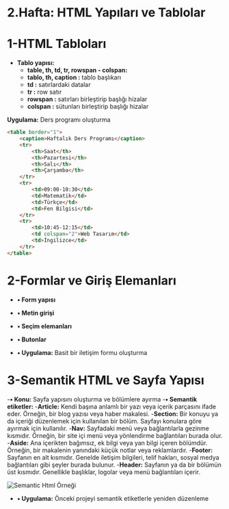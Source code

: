 # 2.Hafta: HTML Yapıları ve Tablolar

# 1-HTML Tabloları

- **Tablo yapısı:**
    - **table, th, td, tr, rowspan - colspan:**
    - **tablo, th, caption :** tablo başlıkarı
    - **td :** satırlardaki datalar
    - **tr :** row satır 
    - **rowspan :** satırları birleştirip başlığı hizalar 
    - **colspan :** sütunları birleştirip başlığı hizalar

**Uygulama:** Ders programı oluşturma

```html
<table border="1">
    <caption>Haftalık Ders Programı</caption>
    <tr>
        <th>Saat</th>
        <th>Pazartesi</th>
        <th>Salı</th>
        <th>Çarşamba</th>
    </tr>
    <tr>
        <td>09:00-10:30</td>
        <td>Matematik</td>
        <td>Türkçe</td>
        <td>Fen Bilgisi</td>
    </tr>
    <tr>
        <td>10:45-12:15</td>
        <td colspan="2">Web Tasarım</td>
        <td>İngilizce</td>
    </tr>
</table>

```

# 2-Formlar ve Giriş Elemanları

- **•	Form yapısı** 
- **•	Metin girişi** 
- **•	Seçim elemanları**
- **•	Butonlar**  

- **•	Uygulama:** Basit bir iletişim formu oluşturma

# 3-Semantik HTML ve Sayfa Yapısı
-**•	Konu:**  Sayfa yapısını oluşturma ve bölümlere ayırma 
-**•	Semantik etiketler:**
    -**Article:** Kendi başına anlamlı bir yazı veya içerik parçasını ifade eder. Örneğin, bir blog yazısı veya haber makalesi.
    -**Section:** Bir konuyu ya da içeriği düzenlemek için kullanılan bir bölüm. Sayfayı konulara göre ayırmak için kullanılır.
    -**Nav:** Sayfadaki menü veya bağlantılarla gezinme kısmıdır. Örneğin, bir site içi menü veya yönlendirme bağlantıları burada olur.
    -**Aside:** Ana içerikten bağımsız, ek bilgi veya yan bilgi içeren bölümdür. Örneğin, bir makalenin yanındaki küçük notlar veya reklamlardır.
    -**Footer:** Sayfanın en alt kısmıdır. Genelde iletişim bilgileri, telif hakları, sosyal medya bağlantıları gibi şeyler burada bulunur.
    -**Header:** Sayfanın ya da bir bölümün üst kısmıdır. Genellikle başlıklar, logolar veya menü bağlantıları içerir.

![Semantic Html Örneği]([https://blogger.googleusercontent.com/img/b/R29vZ2xl/AVvXsEiJnp5jBUlXTjj-AgoqYdPNAH0i4XvyOWeJLl3IVYwLzApd5vonev2Z5NPNggLRtp7GbseNUjKb8B5b0mzdvT3o_GS-3g-NGgcxdsUEjbVFWwbC4dp7n71k0w_GWl-qH_voeHf-LZfMjjKpdW8OEDpMIhG0azdNt9FAJEy5vBclZepigSPH7QdvXV-wpc4/s627/SemanticHTML.jpg](https://www.google.com/url?sa=i&url=https%3A%2F%2Fmuratbilginer.net%2Ffrontend-developer-roadmap-html-5-tutorial-27-semantik-etiketler-div-elementi-2%2F&psig=AOvVaw261zUQXG1uv6QEOnAisJyQ&ust=1728126710199000&source=images&cd=vfe&opi=89978449&ved=0CBQQjRxqFwoTCMjEjOnL9IgDFQAAAAAdAAAAABAE))
    
- **•	Uygulama:** Önceki projeyi semantik etiketlerle yeniden düzenleme
